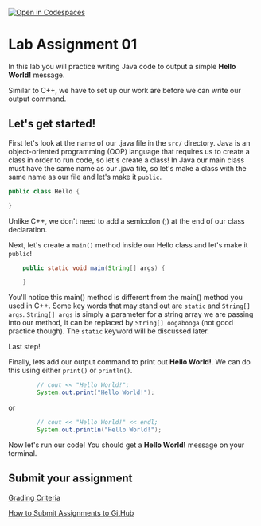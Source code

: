 [![Open in Codespaces](https://classroom.github.com/assets/launch-codespace-2972f46106e565e64193e422d61a12cf1da4916b45550586e14ef0a7c637dd04.svg)](https://classroom.github.com/open-in-codespaces?assignment_repo_id=17891883)
# Lab Assignment 01

In this lab you will practice writing Java code to output a simple **Hello World!** message.

Similar to C++, we have to set up our work are before we can write our output command.

## Let's get started!

First let's look at the name of our .java file in the `src/` directory. Java is an object-oriented programming (OOP) language that requires us to create a class in order to run code, so let's create a class! In Java our main class must have the same name as our .java file, so let's make a class with the same name as our file and let's make it `public`.

```java
public class Hello {

}
```

Unlike C++, we don't need to add a semicolon (;) at the end of our class declaration.

Next, let's create a `main()` method inside our Hello class and let's make it `public`!

```java
	public static void main(String[] args) {

	}
```

You'll notice this main() method is different from the main() method you used in C++. Some key words that may stand out are `static` and `String[] args`. `String[] args` is simply a parameter for a string array we are passing into our method, it can be replaced by `String[] oogabooga` (not good practice though). The `static` keyword will be discussed later.

Last step!

Finally, lets add our output command to print out **Hello World!**. We can do this using either `print()` or `println()`.

```java
		// cout << "Hello World!";
		System.out.print("Hello World!");
```

or

```java
		// cout << "Hello World!" << endl;
		System.out.println("Hello World!");
```

Now let's run our code! You should get a **Hello World!** message on your terminal.

## Submit your assignment

[Grading Criteria](https://joselitoguardado.dev/3326/labs/Lab_01.pdf)

[How to Submit Assignments to GitHub](https://joselitoguardado.dev/3326/How_to_Submit_Assignments_to_GitHub.pdf)
